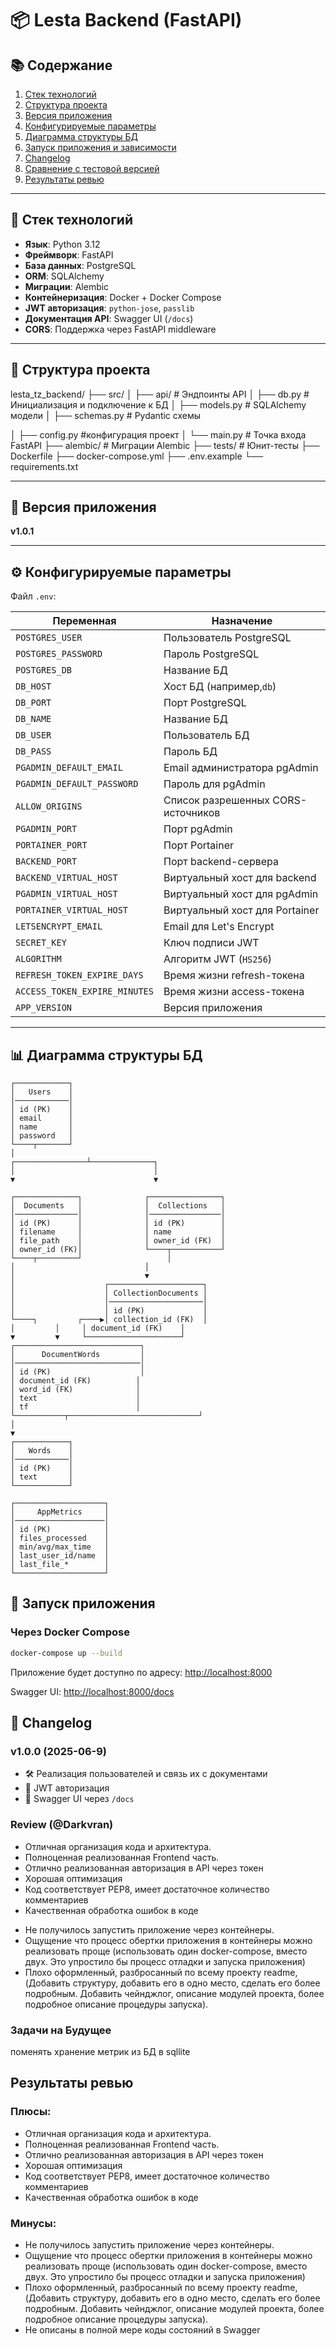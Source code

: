 # 📦 Lesta Backend (FastAPI)

## 📚 Содержание

1. [Стек технологий](#стек-технологий)
2. [Структура проекта](#структура-проекта)
3. [Версия приложения](#версия-приложения)
4. [Конфигурируемые параметры](#конфигурируемые-параметры)
5. [Диаграмма структуры БД](#диаграмма-структуры-бд)
6. [Запуск приложения и зависимости](#запуск-приложения)
7. [Changelog](#changelog)
8. [Сравнение с тестовой версией](#сравнение-с-тестовой-версией)
9. [Результаты ревью](#результаты-ревью)

---

## 🧰 Стек технологий

- **Язык**: Python 3.12
- **Фреймворк**: FastAPI
- **База данных**: PostgreSQL
- **ORM**: SQLAlchemy
- **Миграции**: Alembic
- **Контейнеризация**: Docker + Docker Compose
- **JWT авторизация**: `python-jose`, `passlib`
- **Документация API**: Swagger UI (`/docs`)
- **CORS**: Поддержка через FastAPI middleware

---

## 📁 Структура проекта

lesta\_tz\_backend/
├── src/
│   ├── api/                # Эндпоинты API
│   ├── db.py                # Инициализация и подключение к БД
│   ├── models.py         # SQLAlchemy модели
│   ├── schemas.py            # Pydantic схемы

│  ├── config.py            #конфигурация проект
│   └── main.py             # Точка входа FastAPI
├── alembic/                # Миграции Alembic
├── tests/                  # Юнит-тесты
├── Dockerfile
├── docker-compose.yml
├── .env.example
└── requirements.txt

---

## 🧩 Версия приложения

**v1.0.1**

---

## ⚙️ Конфигурируемые параметры

Файл `.env`:

| Переменная          | Назначение                                          |
| ----------------------------- | ------------------------------------------------------------- |
| `POSTGRES_USER`               | Пользователь PostgreSQL                           |
| `POSTGRES_PASSWORD`           | Пароль PostgreSQL                                       |
| `POSTGRES_DB`                 | Название БД                                         |
| `DB_HOST`                     | Хост БД (например,`db`)                         |
| `DB_PORT`                     | Порт PostgreSQL                                           |
| `DB_NAME`                     | Название БД                                         |
| `DB_USER`                     | Пользователь БД                                 |
| `DB_PASS`                     | Пароль БД                                             |
| `PGADMIN_DEFAULT_EMAIL`       | Email администратора pgAdmin                    |
| `PGADMIN_DEFAULT_PASSWORD`    | Пароль для pgAdmin                                   |
| `ALLOW_ORIGINS`               | Список разрешенных CORS-источников |
| `PGADMIN_PORT`                | Порт pgAdmin                                              |
| `PORTAINER_PORT`              | Порт Portainer                                            |
| `BACKEND_PORT`                | Порт backend-сервера                               |
| `BACKEND_VIRTUAL_HOST`        | Виртуальный хост для backend                |
| `PGADMIN_VIRTUAL_HOST`        | Виртуальный хост для pgAdmin                |
| `PORTAINER_VIRTUAL_HOST`      | Виртуальный хост для Portainer              |
| `LETSENCRYPT_EMAIL`           | Email для Let's Encrypt                                    |
| `SECRET_KEY`                  | Ключ подписи JWT                                   |
| `ALGORITHM`                   | Алгоритм JWT (`HS256`)                                |
| `REFRESH_TOKEN_EXPIRE_DAYS`   | Время жизни refresh-токена                    |
| `ACCESS_TOKEN_EXPIRE_MINUTES` | Время жизни access-токена                     |
| `APP_VERSION`                 | Версия приложения                             |

---

## 📊 Диаграмма структуры БД

```
┌────────────┐
│   Users    │
│────────────│
│ id (PK)    │
│ email      │
│ name       │
│ password   │
└────┬───────┘
│
┌────────────────┴──────────────┐
│                               │
▼                               ▼

┌──────────────┐              ┌────────────────┐
│  Documents   │              │  Collections   │
│──────────────│              │────────────────│
│ id (PK)      │              │ id (PK)        │
│ filename     │              │ name           │
│ file_path    │              │ owner_id (FK)  │
│ owner_id (FK)│              └────┬───────────┘
└────┬─────────┘                   │
│                             │
│                             ▼
│                    ┌─────────────────────┐
│                    │ CollectionDocuments │
│                    │─────────────────────│
│                    │ id (PK)             │
└────┐         ┌────▶│ collection_id (FK)  │
│         │     │ document_id (FK)    │
▼         ▼     └─────────────────────┘
┌────────────────────────────┐
│      DocumentWords         │
│────────────────────────────│
│ id (PK)                    │
│ document_id (FK)          │
│ word_id (FK)              │
│ text                      │
│ tf                        │
└───────────┬─────────────────────────────┘
│
▼
┌────────────┐
│   Words    │
│────────────│
│ id (PK)    │
│ text       │
└────────────┘

┌────────────────────┐
│     AppMetrics     │
│────────────────────│
│ id (PK)            │
│ files_processed    │
│ min/avg/max_time   │
│ last_user_id/name  │
│ last_file_*        │
└────────────────────┘
```

## 🚀 Запуск приложения

### Через Docker Compose

```bash
docker-compose up --build
```

Приложение будет доступно по адресу: [http://localhost:8000](http://localhost:8000)

Swagger UI: [http://localhost:8000/docs](http://localhost:8000/docs)

## 📝 Changelog

### v1.0.0 (2025-06-9)

* 🛠 Реализация пользователей и связь их с документами
* 🔐 JWT авторизация
* 🧾 Swagger UI через `/docs`

### Review (@Darkvran)

+ Отличная организация кода и архитектура.
+ Полноценная реализованная Frontend часть.
+ Отлично реализованная авторизация в API через токен
+ Хорошая оптимизация
+ Код соответствует PEP8, имеет достаточное количество комментариев
+ Качественная обработка ошибок в коде

- Не получилось запустить приложение через контейнеры.
- Ощущение что процесс обертки приложения в контейнеры можно реализовать проще (использовать один docker-compose, вместо двух. Это упростило бы процесс отладки и запуска приложения)
- Плохо оформленный, разбросанный по всему проекту readme,  (Добавить структуру, добавить его в одно место, сделать его более подробным. Добавить чейнджлог, описание модулей проекта, более подробное описание процедуры запуска).

### Задачи на Будущее

поменять хранение метрик из БД в sqllite 

## Результаты ревью
### Плюсы:
- Отличная организация кода и архитектура.
- Полноценная реализованная Frontend часть.
- Отлично реализованная авторизация в API через токен
- Хорошая оптимизация
- Код соответствует PEP8, имеет достаточное количество комментариев
- Качественная обработка ошибок в коде
### Минусы:
- Не получилось запустить приложение через контейнеры.
- Ощущение что процесс обертки приложения в контейнеры можно реализовать проще (использовать один docker-compose, вместо двух. Это упростило бы процесс отладки и запуска приложения)
- Плохо оформленный, разбросанный по всему проекту readme,  (Добавить структуру, добавить его в одно место, сделать его более подробным. Добавить чейнджлог, описание модулей проекта, более подробное описание процедуры запуска).
- Не описаны в полной мере коды состояний в Swagger
